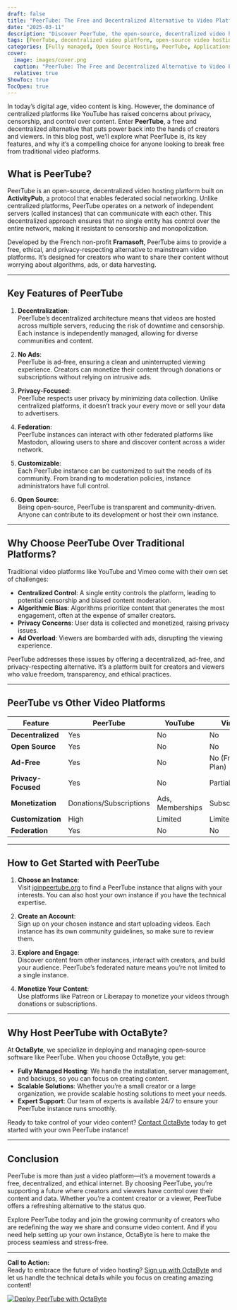 ```yaml
---
draft: false
title: "PeerTube: The Free and Decentralized Alternative to Video Platforms"
date: "2025-03-11"
description: "Discover PeerTube, the open-source, decentralized video hosting platform that empowers creators and viewers alike. Learn how PeerTube offers a free, privacy-focused alternative to centralized video platforms like YouTube, and why it’s a game-changer for content creators."
tags: [PeerTube, decentralized video platform, open-source video hosting, YouTube alternative, PeerTube vs YouTube, free video hosting, privacy-focused video platform, PeerTube features, PeerTube benefits, decentralized media sharing]
categories: [Fully managed, Open Source Hosting, PeerTube, Applications, Fediverse]
cover:
  image: images/cover.png
  caption: "PeerTube: The Free and Decentralized Alternative to Video Platforms"
  relative: true
ShowToc: true
TocOpen: true
---
```



In today’s digital age, video content is king. However, the dominance of centralized platforms like YouTube has raised concerns about privacy, censorship, and control over content. Enter **PeerTube**, a free and decentralized alternative that puts power back into the hands of creators and viewers. In this blog post, we’ll explore what PeerTube is, its key features, and why it’s a compelling choice for anyone looking to break free from traditional video platforms.

## What is PeerTube?

PeerTube is an open-source, decentralized video hosting platform built on **ActivityPub**, a protocol that enables federated social networking. Unlike centralized platforms, PeerTube operates on a network of independent servers (called instances) that can communicate with each other. This decentralized approach ensures that no single entity has control over the entire network, making it resistant to censorship and monopolization.

Developed by the French non-profit **Framasoft**, PeerTube aims to provide a free, ethical, and privacy-respecting alternative to mainstream video platforms. It’s designed for creators who want to share their content without worrying about algorithms, ads, or data harvesting.

---

## Key Features of PeerTube

1. **Decentralization**:  
   PeerTube’s decentralized architecture means that videos are hosted across multiple servers, reducing the risk of downtime and censorship. Each instance is independently managed, allowing for diverse communities and content.

2. **No Ads**:  
   PeerTube is ad-free, ensuring a clean and uninterrupted viewing experience. Creators can monetize their content through donations or subscriptions without relying on intrusive ads.

3. **Privacy-Focused**:  
   PeerTube respects user privacy by minimizing data collection. Unlike centralized platforms, it doesn’t track your every move or sell your data to advertisers.

4. **Federation**:  
   PeerTube instances can interact with other federated platforms like Mastodon, allowing users to share and discover content across a wider network.

5. **Customizable**:  
   Each PeerTube instance can be customized to suit the needs of its community. From branding to moderation policies, instance administrators have full control.

6. **Open Source**:  
   Being open-source, PeerTube is transparent and community-driven. Anyone can contribute to its development or host their own instance.

---

## Why Choose PeerTube Over Traditional Platforms?

Traditional video platforms like YouTube and Vimeo come with their own set of challenges:

- **Centralized Control**: A single entity controls the platform, leading to potential censorship and biased content moderation.
- **Algorithmic Bias**: Algorithms prioritize content that generates the most engagement, often at the expense of smaller creators.
- **Privacy Concerns**: User data is collected and monetized, raising privacy issues.
- **Ad Overload**: Viewers are bombarded with ads, disrupting the viewing experience.

PeerTube addresses these issues by offering a decentralized, ad-free, and privacy-respecting alternative. It’s a platform built for creators and viewers who value freedom, transparency, and ethical practices.

---

## PeerTube vs Other Video Platforms

| Feature                | PeerTube               | YouTube               | Vimeo                 | DTube                 |
|------------------------|------------------------|-----------------------|-----------------------|-----------------------|
| **Decentralized**      | Yes                   | No                    | No                    | Yes                   |
| **Open Source**        | Yes                   | No                    | No                    | Yes                   |
| **Ad-Free**            | Yes                   | No                    | No (Free Plan)        | Yes                   |
| **Privacy-Focused**    | Yes                   | No                    | Partial               | Yes                   |
| **Monetization**       | Donations/Subscriptions | Ads, Memberships     | Subscriptions         | Cryptocurrency        |
| **Customization**      | High                  | Limited               | Limited               | Limited               |
| **Federation**         | Yes                   | No                    | No                    | No                    |

---

## How to Get Started with PeerTube

1. **Choose an Instance**:  
   Visit [joinpeertube.org](https://joinpeertube.org) to find a PeerTube instance that aligns with your interests. You can also host your own instance if you have the technical expertise.

2. **Create an Account**:  
   Sign up on your chosen instance and start uploading videos. Each instance has its own community guidelines, so make sure to review them.

3. **Explore and Engage**:  
   Discover content from other instances, interact with creators, and build your audience. PeerTube’s federated nature means you’re not limited to a single instance.

4. **Monetize Your Content**:  
   Use platforms like Patreon or Liberapay to monetize your videos through donations or subscriptions.

---

## Why Host PeerTube with OctaByte?

At **OctaByte**, we specialize in deploying and managing open-source software like PeerTube. When you choose OctaByte, you get:

- **Fully Managed Hosting**: We handle the installation, server management, and backups, so you can focus on creating content.
- **Scalable Solutions**: Whether you’re a small creator or a large organization, we provide scalable hosting solutions to meet your needs.
- **Expert Support**: Our team of experts is available 24/7 to ensure your PeerTube instance runs smoothly.

Ready to take control of your video content? [Contact OctaByte](https://octabyte.io) today to get started with your own PeerTube instance!

---

## Conclusion

PeerTube is more than just a video platform—it’s a movement towards a free, decentralized, and ethical internet. By choosing PeerTube, you’re supporting a future where creators and viewers have control over their content and data. Whether you’re a content creator or a viewer, PeerTube offers a refreshing alternative to the status quo.

Explore PeerTube today and join the growing community of creators who are redefining the way we share and consume video content. And if you need help setting up your own instance, OctaByte is here to make the process seamless and stress-free.

---

**Call to Action:**  
Ready to embrace the future of video hosting? [Sign up with OctaByte](https://octabyte.io) and let us handle the technical details while you focus on creating amazing content!

[![Deploy PeerTube with OctaByte](/images/deploy-on-octabyte.png)](https://octabyte.io/fully-managed-open-source-services/applications/fediverse/peertube)